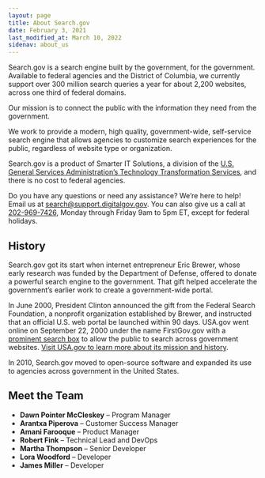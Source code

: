 ```yaml
---
layout: page
title: About Search.gov
date: February 3, 2021
last_modified_at: March 10, 2022
sidenav: about_us
---
```

Search.gov is a search engine built by the government, for the government. Available to federal agencies and the District of Columbia, we currently support over 300 million search queries a year for about 2,200 websites, across one third of federal domains.

Our mission is to connect the public with the information they need from the government. 

We work to provide a modern, high quality, government-wide, self-service search engine that allows agencies to customize search experiences for the public, regardless of website type or organization.

Search.gov is a product of Smarter IT Solutions, a division of the [U.S. General Services Administration’s Technology Transformation Services](https://www.gsa.gov/about-us/organization/federal-acquisition-service/technology-transformation-services/tts-solutions#smart), and there is no cost to federal agencies.

Do you have any questions or need any assistance? We’re here to help!
Email us at [search@support.digitalgov.gov](mailto:search@support.digitalgov.gov). You can also give us a call at [202-969-7426](tel:2029697426), Monday through Friday 9am to 5pm ET, except for federal holidays.

## History

Search.gov got its start when internet entrepreneur Eric Brewer, whose early research was funded by the Department of Defense, offered to donate a powerful search engine to the government. That gift helped accelerate the government’s earlier work to create a government-wide portal.

In June 2000, President Clinton announced the gift from the Federal Search Foundation, a nonprofit organization established by Brewer, and instructed that an official U.S. web portal be launched within 90 days. USA.gov went online on September 22, 2000 under the name FirstGov.gov with a [prominent search box](https://web.archive.org/web/20001109105200/http://www.firstgov.gov) to allow the public to search across government websites. [Visit USA.gov to learn more about its mission and history](https://www.usa.gov/about).

In 2010, Search.gov moved to open-source software and expanded its use to agencies across government in the United States.

## Meet the Team

* **Dawn Pointer McCleskey** &ndash; Program Manager
* **Arantxa Piperova** &ndash; Customer Success Manager
* **Amani Farooque** &ndash; Product Manager
* **Robert Fink** &ndash; Technical Lead and DevOps
* **Martha Thompson** &ndash; Senior Developer
* **Lora Woodford** &ndash; Developer
* **James Miller** &ndash; Developer